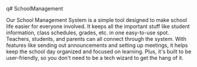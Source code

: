 q# SchoolManagement

Our School Management System is a simple tool designed to make school life easier for everyone involved. It keeps all the important stuff like student information, class schedules, grades, etc. in one easy-to-use spot. Teachers, students, and parents can all connect through the system. With features like sending out announcements and setting up meetings, it helps keep the school day organized and focused on learning. Plus, it's built to be user-friendly, so you don't need to be a tech wizard to get the hang of it.
